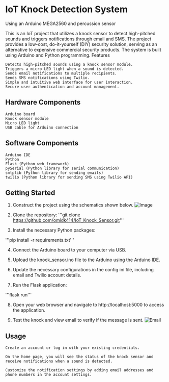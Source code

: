 # IoT Knock Detection System
Using an Arduino MEGA2560 and percussion sensor

This is an IoT project that utilizes a knock sensor to detect high-pitched sounds and triggers notifications through email and SMS. The project provides a low-cost, do-it-yourself (DIY) security solution, serving as an alternative to expensive commercial security products. The system is built using Arduino and Python programming.
Features

    Detects high-pitched sounds using a knock sensor module.
    Triggers a micro LED light when a sound is detected.
    Sends email notifications to multiple recipients.
    Sends SMS notifications using Twilio.
    Simple and intuitive web interface for user interaction.
    Secure user authentication and account management.

## Hardware Components

    Arduino board
    Knock sensor module
    Micro LED light
    USB cable for Arduino connection

## Software Components

    Arduino IDE
    Python
    Flask (Python web framework)
    pySerial (Python library for serial communication)
    smtplib (Python library for sending emails)
    twilio (Python library for sending SMS using Twilio API)

## Getting Started
1. Construct the project using the schematics shown below.
![Image](https://github.com/omidk414/IoT_Knock_Sensor/blob/main/Cirkit_Designer_JRrqDBtxGl.png)

2. Clone the repository:
'''git clone https://github.com/omidk414/IoT_Knock_Sensor.git'''

3. Install the necessary Python packages:

'''pip install -r requirements.txt'''

4. Connect the Arduino board to your computer via USB.

5. Upload the knock_sensor.ino file to the Arduino using the Arduino IDE.

6. Update the necessary configurations in the config.ini file, including email and Twilio account details.

7. Run the Flask application:

'''flask run'''

8. Open your web browser and navigate to http://localhost:5000 to access the application.

9. Test the knock and view email to verify if the message is sent. 
![Email](https://github.com/omidk414/IoT_Knock_Sensor/blob/main/8TLFob1FZ6.png)

## Usage

    Create an account or log in with your existing credentials.

    On the home page, you will see the status of the knock sensor and receive notifications when a sound is detected.

    Customize the notification settings by adding email addresses and phone numbers in the account settings.

      
          
      

  
